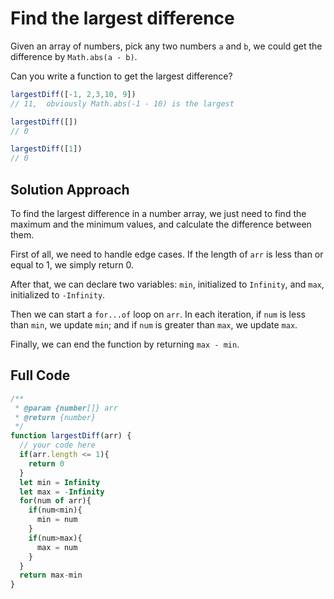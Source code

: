 # Find the largest difference

Given an array of numbers, pick any two numbers `a` and `b`, we could get the difference by `Math.abs(a - b)`.

Can you write a function to get the largest difference?

```js
largestDiff([-1, 2,3,10, 9])
// 11,  obviously Math.abs(-1 - 10) is the largest

largestDiff([])
// 0

largestDiff([1])
// 0
```

## Solution Approach

To find the largest difference in a number array, we just need to find the maximum and the minimum values, and calculate the difference between them.

First of all, we need to handle edge cases. If the length of `arr` is less than or equal to 1, we simply return 0.

After that, we can declare two variables: `min`, initialized to `Infinity`, and `max`, initialized to `-Infinity`.

Then we can start a `for...of` loop on `arr`. In each iteration, if `num` is less than `min`, we update `min`; and if `num` is greater than `max`, we update `max`.

Finally, we can end the function by returning `max - min`.

## Full Code

```js
/**
 * @param {number[]} arr
 * @return {number}
 */
function largestDiff(arr) {
  // your code here
  if(arr.length <= 1){
    return 0
  }
  let min = Infinity
  let max = -Infinity
  for(num of arr){
    if(num<min){
      min = num
    }
    if(num>max){
      max = num
    }
  }
  return max-min
}
```

